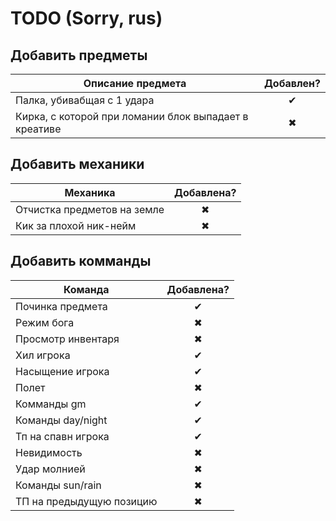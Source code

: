 # TODO (Sorry, rus)
## Добавить предметы
| Описание предмета | Добавлен? |
|----------------|:---------:|
|Палка, убивабщая с 1 удара|✔|
|Кирка, с которой при ломании блок выпадает в креативе|✖|
## Добавить механики
| Механика | Добавлена? |
|----------------|:---------:|
|Отчистка предметов на земле|✖|
|Кик за плохой ник-нейм|✖|
## Добавить комманды
| Команда | Добавлена? |
|----------------|:---------:|
|Починка предмета |✔|
|Режим бога |✖|
|Просмотр инвентаря |✖|
|Хил игрока|✔|
|Насыщение игрока|✔|
|Полет|✖|
|Комманды gm|✔|
|Команды day/night|✔|
|Тп на спавн игрока|✔|
|Невидимость|✖|
|Удар молнией|✖|
|Команды sun/rain|✖|
|ТП на предыдущую позицию|✖|
